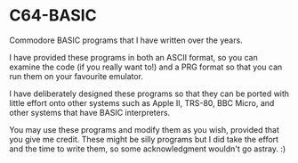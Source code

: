 # C64-BASIC
Commodore BASIC programs that I have written over the years.

I have provided these programs in both an ASCII format, so you can examine the code (if you really want to!) and a PRG format so that you can run them on your favourite emulator.

I have deliberately designed these programs so that they can be ported with little effort onto other systems such as Apple II, TRS-80, BBC Micro, and other systems that have BASIC interpreters.

You may use these programs and modify them as you wish, provided that you give me credit. These might be silly programs but I did take the effort and the time to write them, so some acknowledgment wouldn't go astray. :)
